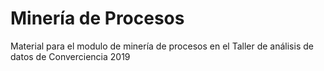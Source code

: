# Minería de Procesos
Material para el modulo de minería de procesos en el Taller de análisis de datos de Converciencia 2019
